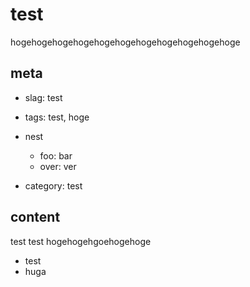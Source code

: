 # test
hogehogehogehogehogehogehogehogehogehogehoge

## meta

- slag: test
- tags: test, hoge
- nest
  - foo: bar
  - over: ver

- category: test


## content

test test hogehogehgoehogehoge

- test
- huga
